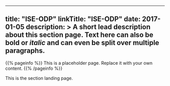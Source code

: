 
---
title: "ISE-ODP"
linkTitle: "ISE-ODP"
date: 2017-01-05
description: >
  A short lead description about this section page. Text here can also be **bold** or _italic_ and can even be split over multiple paragraphs.
---

{{% pageinfo %}}
This is a placeholder page. Replace it with your own content.
{{% /pageinfo %}}


This is the section landing page.

